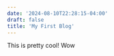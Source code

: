 ```yaml
---
date: '2024-08-10T22:28:15-04:00'
draft: false
title: 'My First Blog'
---
```



This is pretty cool!
Wow
